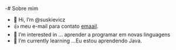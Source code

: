 -# Sobre mim
- 👋 Hi, I’m @suskievicz
- 👍 meu e-mail para contato [emaail](vinicius.suskievicz@escola.pr.gov.br).
- 👀 I’m interested in ... aprender a programar em novas linguagens
- 🌱 I’m currently learning ...Eu estou aprendendo Java.
